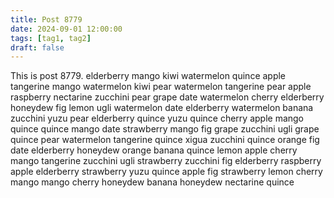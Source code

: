 ```yaml
---
title: Post 8779
date: 2024-09-01 12:00:00
tags: [tag1, tag2]
draft: false
---
```

This is post 8779.
elderberry
mango
kiwi
watermelon
quince
apple
tangerine
mango
watermelon
kiwi
pear
watermelon
tangerine
pear
apple
raspberry
nectarine
zucchini
pear
grape
date
watermelon
cherry
elderberry
honeydew
fig
lemon
ugli
watermelon
date
elderberry
watermelon
banana
zucchini
yuzu
pear
elderberry
quince
yuzu
quince
cherry
apple
mango
quince
quince
mango
date
strawberry
mango
fig
grape
zucchini
ugli
grape
quince
pear
watermelon
tangerine
quince
xigua
zucchini
quince
orange
fig
date
elderberry
honeydew
orange
banana
quince
lemon
apple
cherry
mango
tangerine
zucchini
ugli
strawberry
zucchini
fig
elderberry
raspberry
apple
elderberry
strawberry
yuzu
quince
apple
fig
strawberry
lemon
cherry
mango
mango
cherry
honeydew
banana
honeydew
nectarine
quince
